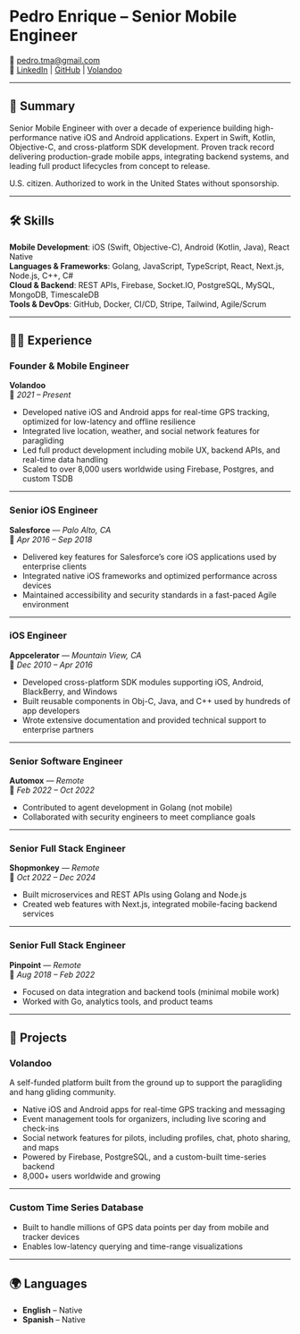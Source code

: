 # Pedro Enrique – Senior Mobile Engineer

📧 pedro.tma@gmail.com  
🔗 [LinkedIn](https://linkedin.com/in/pec1985) | [GitHub](https://github.com/pec1985) | [Volandoo](https://volandoo.com)

---

## 💼 Summary

Senior Mobile Engineer with over a decade of experience building high-performance native iOS and Android applications. Expert in Swift, Kotlin, Objective-C, and cross-platform SDK development. Proven track record delivering production-grade mobile apps, integrating backend systems, and leading full product lifecycles from concept to release.

U.S. citizen. Authorized to work in the United States without sponsorship.

---

## 🛠️ Skills

**Mobile Development**: iOS (Swift, Objective-C), Android (Kotlin, Java), React Native  
**Languages & Frameworks**: Golang, JavaScript, TypeScript, React, Next.js, Node.js, C++, C#  
**Cloud & Backend**: REST APIs, Firebase, Socket.IO, PostgreSQL, MySQL, MongoDB, TimescaleDB  
**Tools & DevOps**: GitHub, Docker, CI/CD, Stripe, Tailwind, Agile/Scrum

---

## 👨‍💻 Experience

### **Founder & Mobile Engineer**

**Volandoo**  
📆 _2021 – Present_

-   Developed native iOS and Android apps for real-time GPS tracking, optimized for low-latency and offline resilience
-   Integrated live location, weather, and social network features for paragliding
-   Led full product development including mobile UX, backend APIs, and real-time data handling
-   Scaled to over 8,000 users worldwide using Firebase, Postgres, and custom TSDB

---

### **Senior iOS Engineer**

**Salesforce** — _Palo Alto, CA_  
📆 _Apr 2016 – Sep 2018_

-   Delivered key features for Salesforce’s core iOS applications used by enterprise clients
-   Integrated native iOS frameworks and optimized performance across devices
-   Maintained accessibility and security standards in a fast-paced Agile environment

---

### **iOS Engineer**

**Appcelerator** — _Mountain View, CA_  
📆 _Dec 2010 – Apr 2016_

-   Developed cross-platform SDK modules supporting iOS, Android, BlackBerry, and Windows
-   Built reusable components in Obj-C, Java, and C++ used by hundreds of app developers
-   Wrote extensive documentation and provided technical support to enterprise partners

---

### **Senior Software Engineer**

**Automox** — _Remote_  
📆 _Feb 2022 – Oct 2022_

-   Contributed to agent development in Golang (not mobile)
-   Collaborated with security engineers to meet compliance goals

---

### **Senior Full Stack Engineer**

**Shopmonkey** — _Remote_  
📆 _Oct 2022 – Dec 2024_

-   Built microservices and REST APIs using Golang and Node.js
-   Created web features with Next.js, integrated mobile-facing backend services

---

### **Senior Full Stack Engineer**

**Pinpoint** — _Remote_  
📆 _Aug 2018 – Feb 2022_

-   Focused on data integration and backend tools (minimal mobile work)
-   Worked with Go, analytics tools, and product teams

---

## 🔧 Projects

### **Volandoo**

A self-funded platform built from the ground up to support the paragliding and hang gliding community.

-   Native iOS and Android apps for real-time GPS tracking and messaging
-   Event management tools for organizers, including live scoring and check-ins
-   Social network features for pilots, including profiles, chat, photo sharing, and maps
-   Powered by Firebase, PostgreSQL, and a custom-built time-series backend
-   8,000+ users worldwide and growing

---

### **Custom Time Series Database**

-   Built to handle millions of GPS data points per day from mobile and tracker devices
-   Enables low-latency querying and time-range visualizations

---

## 🌍 Languages

-   **English** – Native
-   **Spanish** – Native
